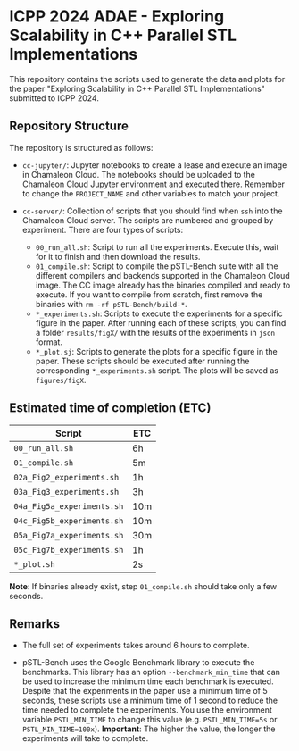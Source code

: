 # ICPP 2024 ADAE - Exploring Scalability in C++ Parallel STL Implementations

This repository contains the scripts used to generate the data and plots for the paper "Exploring Scalability in C++ Parallel STL Implementations" submitted to ICPP 2024.

## Repository Structure

The repository is structured as follows:

- `cc-jupyter/`: Jupyter notebooks to create a lease and execute an image in Chamaleon Cloud. The notebooks should be uploaded to the Chamaleon Cloud Jupyter environment and executed there. Remember to change the `PROJECT_NAME` and other variables to match your project.

- `cc-server/`: Collection of scripts that you should find when `ssh` into the Chamaleon Cloud server. The scripts are numbered and grouped by experiment. There are four types of scripts:
  - `00_run_all.sh`: Script to run all the experiments. Execute this, wait for it to finish and then download the results.
  - `01_compile.sh`: Script to compile the pSTL-Bench suite with all the different compilers and backends supported in the Chamaleon Cloud image. The CC image already has the binaries compiled and ready to execute. If you want to compile from scratch, first remove the binaries with `rm -rf pSTL-Bench/build-*`.
  - `*_experiments.sh`: Scripts to execute the experiments for a specific figure in the paper. After running each of these scripts, you can find a folder `results/figX/` with the results of the experiments in `json` format.
  - `*_plot.sj`: Scripts to generate the plots for a specific figure in the paper. These scripts should be executed after running the corresponding `*_experiments.sh` script. The plots will be saved as `figures/figX`.

## Estimated time of completion (ETC)

| Script                     | ETC    |
|----------------------------|--------|
| `00_run_all.sh`            | 6h     |
| `01_compile.sh`            | 5m     |
| `02a_Fig2_experiments.sh`  | 1h     |
| `03a_Fig3_experiments.sh`  | 3h     |
| `04a_Fig5a_experiments.sh` | 10m    |
| `04c_Fig5b_experiments.sh` | 10m    |
| `05a_Fig7a_experiments.sh` | 30m    |
| `05c_Fig7b_experiments.sh` | 1h     |
| `*_plot.sh`                | 2s     |

**Note**: If binaries already exist, step `01_compile.sh` should take only a few seconds.

## Remarks

- The full set of experiments takes around 6 hours to complete.

- pSTL-Bench uses the Google Benchmark library to execute the benchmarks. This library has an option `--benchmark_min_time` that can be used to increase the minimum time each benchmark is executed. Despite that the experiments in the paper use a minimum time of 5 seconds, these scripts use a minimum time of 1 second to reduce the time needed to complete the experiments. You use the environment variable `PSTL_MIN_TIME` to change this value (e.g. `PSTL_MIN_TIME=5s` or `PSTL_MIN_TIME=100x`). **Important**: The higher the value, the longer the experiments will take to complete.
